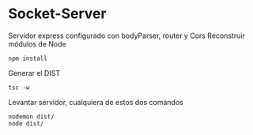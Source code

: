 
# Socket-Server

Servidor express configurado con 
bodyParser, router y Cors
Reconstruir módulos de Node
```
npm install
```

Generar el DIST
```
tsc -w
```

Levantar servidor, cualquiera de estos dos comandos
```
nodemon dist/
node dist/
```



